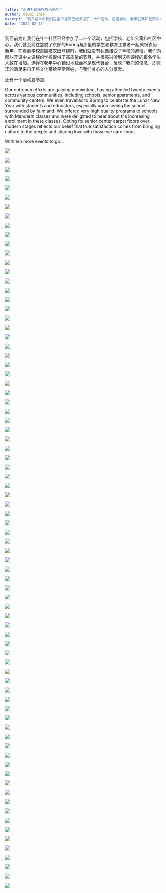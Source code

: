 ```yaml
---
title: "走进社区庆祝农历新年"
author: XiBei Zhao
excerpt: "到目前为止我们在各个社区已经参加了二十个活动，包括学校、老年公寓和社区中心。我们甚至前往摆脱了东部的Boring与那里的学生和教育工作者一起庆祝农历新年，在看到学校周围被农田环绕时，我们就没有犹豫接受了学校的邀请。我们向那些开设中文课程的学校提供了高质量的节目，并很高兴听到这些课程的报名学生人数在增加。选择在老年中心铺设地毯而不是现代舞台，反映了我们的信念，即真正的满足来自于将文化带给平常百姓，与我们关心的人分享爱。"
date: "2024-02-19"
---
```


到目前为止我们在各个社区已经参加了二十个活动，包括学校、老年公寓和社区中心。我们甚至前往摆脱了东部的Boring与那里的学生和教育工作者一起庆祝农历新年，在看到学校周围被农田环绕时，我们就没有犹豫接受了学校的邀请。我们向那些开设中文课程的学校提供了高质量的节目，并很高兴听到这些课程的报名学生人数在增加。选择在老年中心铺设地毯而不是现代舞台，反映了我们的信念，即真正的满足来自于将文化带给平常百姓，与我们关心的人分享爱。

还有十个活动要参加...

Our outreach efforts are gaining momentum, having attended twenty events across various communities, including schools, senior apartments, and community centers. We even travelled to Boring to celebrate the Lunar New Year with students and educators, especially upon seeing the school surrounded by farmland. We offered very high quality programs to schools with Mandarin classes and were delighted to hear about the increasing enrollment in these classes. Opting for senior center carpet floors over modern stages reflects our belief that true satisfaction comes from bringing culture to the people and sharing love with those we care about.

With ten more events to go...

![](https://res.cloudinary.com/dhngj18do/image/upload/f_auto,q_auto/v1/images/428469066_385352884129800_7400444050571471170_n)

![](https://res.cloudinary.com/dhngj18do/image/upload/f_auto,q_auto/v1/images/428456880_385352920796463_8869838088534539950_n)

![](https://res.cloudinary.com/dhngj18do/image/upload/f_auto,q_auto/v1/images/428458959_385352974129791_1811107815678660333_n)

![](https://res.cloudinary.com/dhngj18do/image/upload/f_auto,q_auto/v1/images/428485525_385354157463006_6871621525675147369_n)

![](https://res.cloudinary.com/dhngj18do/image/upload/f_auto,q_auto/v1/images/428467498_385354087463013_5707378721326077061_n)

![](https://res.cloudinary.com/dhngj18do/image/upload/f_auto,q_auto/v1/images/428462512_385352964129792_9133594725239281830_n)

![](https://res.cloudinary.com/dhngj18do/image/upload/f_auto,q_auto/v1/images/428469590_385353367463085_6137661911523460010_n)

![](https://res.cloudinary.com/dhngj18do/image/upload/f_auto,q_auto/v1/images/428473225_385352764129812_3233344560446724859_n)

![](https://res.cloudinary.com/dhngj18do/image/upload/f_auto,q_auto/v1/images/428464183_385352827463139_4399698865011664380_n)

![](https://res.cloudinary.com/dhngj18do/image/upload/f_auto,q_auto/v1/images/428473180_385352924129796_1706200097422784874_n)

![](https://res.cloudinary.com/dhngj18do/image/upload/f_auto,q_auto/v1/images/428503982_385353030796452_2838547873251744306_n)

![](https://res.cloudinary.com/dhngj18do/image/upload/f_auto,q_auto/v1/images/428452765_385353070796448_5042524754815495990_n)

![](https://res.cloudinary.com/dhngj18do/image/upload/f_auto,q_auto/v1/images/428452716_385353150796440_5286903011979233377_n)

![](https://res.cloudinary.com/dhngj18do/image/upload/f_auto,q_auto/v1/images/428614574_385353217463100_6734251069999754910_n)

![](https://res.cloudinary.com/dhngj18do/image/upload/f_auto,q_auto/v1/images/428479558_385353344129754_5597273733370152606_n)

![](https://res.cloudinary.com/dhngj18do/image/upload/f_auto,q_auto/v1/images/428496634_385353404129748_7360247640632346929_n)

![](https://res.cloudinary.com/dhngj18do/image/upload/f_auto,q_auto/v1/images/428623732_385353470796408_6727448172210640240_n)

![](https://res.cloudinary.com/dhngj18do/image/upload/f_auto,q_auto/v1/images/428457732_385353437463078_3031245352914230564_n)

![](https://res.cloudinary.com/dhngj18do/image/upload/f_auto,q_auto/v1/images/428478654_385353524129736_6487832147766225696_n)

![](https://res.cloudinary.com/dhngj18do/image/upload/f_auto,q_auto/v1/images/428474198_385353630796392_4974388276767658667_n)

![](https://res.cloudinary.com/dhngj18do/image/upload/f_auto,q_auto/v1/images/428327056_385353554129733_4931066561216899895_n)

![](https://res.cloudinary.com/dhngj18do/image/upload/f_auto,q_auto/v1/images/428463925_385353580796397_1885102460435999755_n)

![](https://res.cloudinary.com/dhngj18do/image/upload/f_auto,q_auto/v1/images/428507336_385353614129727_8234491164983689696_n)

![](https://res.cloudinary.com/dhngj18do/image/upload/f_auto,q_auto/v1/images/428463911_385353730796382_3605901565245335221_n)

![](https://res.cloudinary.com/dhngj18do/image/upload/f_auto,q_auto/v1/images/428468101_385353840796371_4067049161298764397_n)

![](https://res.cloudinary.com/dhngj18do/image/upload/f_auto,q_auto/v1/images/428469640_385353877463034_1307202563206824428_n)

![](https://res.cloudinary.com/dhngj18do/image/upload/f_auto,q_auto/v1/images/428469061_385353830796372_4541944704264642946_n)

![](https://res.cloudinary.com/dhngj18do/image/upload/f_auto,q_auto/v1/images/428486815_385353927463029_5435177902862347923_n)

![](https://res.cloudinary.com/dhngj18do/image/upload/f_auto,q_auto/v1/images/428472975_385353944129694_3493118462021748782_n)

![](https://res.cloudinary.com/dhngj18do/image/upload/f_auto,q_auto/v1/images/428473275_385353974129691_9045527097174592014_n)

![](https://res.cloudinary.com/dhngj18do/image/upload/f_auto,q_auto/v1/images/428462454_385354034129685_7494178291785706527_n)

![](https://res.cloudinary.com/dhngj18do/image/upload/f_auto,q_auto/v1/images/428474651_385354054129683_5714533105857756779_n)

![](https://res.cloudinary.com/dhngj18do/image/upload/f_auto,q_auto/v1/images/428657966_385354147463007_7450455154974121870_n)

![](https://res.cloudinary.com/dhngj18do/image/upload/f_auto,q_auto/v1/images/428518460_385354194129669_1701206246917293652_n)

![](https://res.cloudinary.com/dhngj18do/image/upload/f_auto,q_auto/v1/images/428452716_385354234129665_7998322820978582541_n)

![](https://res.cloudinary.com/dhngj18do/image/upload/f_auto,q_auto/v1/images/428469364_385354280796327_3673229060272189653_n)

![](https://res.cloudinary.com/dhngj18do/image/upload/f_auto,q_auto/v1/images/428474659_385354257462996_6149389811390927611_n)

![](https://res.cloudinary.com/dhngj18do/image/upload/f_auto,q_auto/v1/images/428474596_385354374129651_1308725975108539830_n)

![](https://res.cloudinary.com/dhngj18do/image/upload/f_auto,q_auto/v1/images/428469597_385354407462981_7989021523547535203_n)

![](https://res.cloudinary.com/dhngj18do/image/upload/f_auto,q_auto/v1/images/428464243_385354420796313_1132130617092409082_n)

![](https://res.cloudinary.com/dhngj18do/image/upload/f_auto,q_auto/v1/images/428452739_385354484129640_8966779579173637730_n)

![](https://res.cloudinary.com/dhngj18do/image/upload/f_auto,q_auto/v1/images/428464095_385354520796303_5483781092211706837_n)

![](https://res.cloudinary.com/dhngj18do/image/upload/f_auto,q_auto/v1/images/428491014_385354537462968_3602340475863402673_n)

![](https://res.cloudinary.com/dhngj18do/image/upload/f_auto,q_auto/v1/images/428469058_385354577462964_5085942716377433459_n)

![](https://res.cloudinary.com/dhngj18do/image/upload/f_auto,q_auto/v1/images/428479914_385354624129626_1420752876920309965_n)

![](https://res.cloudinary.com/dhngj18do/image/upload/f_auto,q_auto/v1/images/428458837_385354644129624_561720455854066249_n)

![](https://res.cloudinary.com/dhngj18do/image/upload/f_auto,q_auto/v1/images/428464333_385354680796287_542682932515281553_n)

![](https://res.cloudinary.com/dhngj18do/image/upload/f_auto,q_auto/v1/images/428452784_385354717462950_3011470935885896435_n)

![](https://res.cloudinary.com/dhngj18do/image/upload/f_auto,q_auto/v1/images/428467513_385354750796280_1981177706277852744_n)

![](https://res.cloudinary.com/dhngj18do/image/upload/f_auto,q_auto/v1/images/428613241_385354777462944_4071420492524056121_n)

![](https://res.cloudinary.com/dhngj18do/image/upload/f_auto,q_auto/v1/images/428614508_385354817462940_5489774287747798629_n)

![](https://res.cloudinary.com/dhngj18do/image/upload/f_auto,q_auto/v1/images/428486814_385354840796271_6832481232344773341_n)

![](https://res.cloudinary.com/dhngj18do/image/upload/f_auto,q_auto/v1/images/428473480_385354874129601_6637415103516457299_n)

![](https://res.cloudinary.com/dhngj18do/image/upload/f_auto,q_auto/v1/images/428463889_385354917462930_62302575839111312_n)

![](https://res.cloudinary.com/dhngj18do/image/upload/f_auto,q_auto/v1/images/428457456_385354930796262_671460670633569320_n)

![](https://res.cloudinary.com/dhngj18do/image/upload/f_auto,q_auto/v1/images/428474159_385354977462924_793914832287577763_n)

![](https://res.cloudinary.com/dhngj18do/image/upload/f_auto,q_auto/v1/images/428479593_385355024129586_4592701475295837643_n)

![](https://res.cloudinary.com/dhngj18do/image/upload/f_auto,q_auto/v1/images/428614050_385355060796249_6644692413300742714_n)

![](https://res.cloudinary.com/dhngj18do/image/upload/f_auto,q_auto/v1/images/428474606_385355044129584_6467139867550327454_n)

![](https://res.cloudinary.com/dhngj18do/image/upload/f_auto,q_auto/v1/images/428703984_385444187454003_2393732533446633239_n)

![](https://res.cloudinary.com/dhngj18do/image/upload/f_auto,q_auto/v1/images/428683290_385444050787350_4748173795729462990_n)

![](https://res.cloudinary.com/dhngj18do/image/upload/f_auto,q_auto/v1/images/428673903_385444140787341_6157756333528378544_n)

![](https://res.cloudinary.com/dhngj18do/image/upload/f_auto,q_auto/v1/images/428683468_385444090787346_6325240547728103908_n)

![](https://res.cloudinary.com/dhngj18do/image/upload/f_auto,q_auto/v1/images/428689520_385444100787345_5598837989109741740_n)

![](https://res.cloudinary.com/dhngj18do/image/upload/f_auto,q_auto/v1/images/428704147_385444164120672_2775521198338984322_n)

![](https://res.cloudinary.com/dhngj18do/image/upload/f_auto,q_auto/v1/images/428467486_385452027453219_7469551869796796083_n)

![](https://res.cloudinary.com/dhngj18do/image/upload/f_auto,q_auto/v1/images/428467940_385474347450987_1264484142758536414_n)

![](https://res.cloudinary.com/dhngj18do/image/upload/f_auto,q_auto/v1/images/428507635_385474394117649_5526058723774537418_n)

![](https://res.cloudinary.com/dhngj18do/image/upload/f_auto,q_auto/v1/images/428617097_385474384117650_8323786501217001749_n)

![](https://res.cloudinary.com/dhngj18do/image/upload/f_auto,q_auto/v1/images/428653903_385474380784317_7545523874043224426_n)

![](https://res.cloudinary.com/dhngj18do/image/upload/f_auto,q_auto/v1/images/428655499_385476427450779_56499702931201834_n)

![](https://res.cloudinary.com/dhngj18do/image/upload/f_auto,q_auto/v1/images/428474195_385477420784013_5873757407326691204_n)

![](https://res.cloudinary.com/dhngj18do/image/upload/f_auto,q_auto/v1/images/428478712_385502834114805_3725444155917707792_n)

![](https://res.cloudinary.com/dhngj18do/image/upload/f_auto,q_auto/v1/images/428496600_385806787417743_792473124434405382_n)

![](https://res.cloudinary.com/dhngj18do/image/upload/f_auto,q_auto/v1/images/428614491_385806854084403_4881407167208415921_n)

![](https://res.cloudinary.com/dhngj18do/image/upload/f_auto,q_auto/v1/images/428620752_385806904084398_1869763698009290932_n)

![](https://res.cloudinary.com/dhngj18do/image/upload/f_auto,q_auto/v1/images/428654055_385806880751067_3449536431211264695_n)

![](https://res.cloudinary.com/dhngj18do/image/upload/f_auto,q_auto/v1/images/428518470_385806850751070_626590033893873179_n)

![](https://res.cloudinary.com/dhngj18do/image/upload/f_auto,q_auto/v1/images/WeChat_Image_20240220111327)

![](https://res.cloudinary.com/dhngj18do/image/upload/f_auto,q_auto/v1/images/WeChat_Image_20240220111341)
